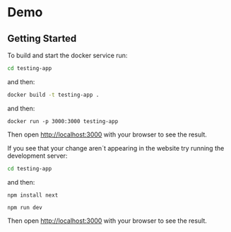 #  Demo

## Getting Started


To build and start the docker service run:  
```bash
cd testing-app       
```  
and then:  
```bash
docker build -t testing-app .      
```  
and then:  
```
docker run -p 3000:3000 testing-app
```
Then open [http://localhost:3000](http://localhost:3000) with your browser to see the result.

If you see that your change aren´t appearing in the website try running the development server:
```bash
cd testing-app    
```  
and then: 
```
npm install next
```
```
npm run dev
```
Then open [http://localhost:3000](http://localhost:3000) with your browser to see the result.
